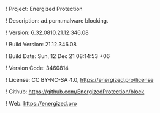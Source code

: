 ! Project: Energized Protection

! Description: ad.porn.malware blocking.

! Version: 6.32.0810.21.12.346.08

! Build Version: 21.12.346.08

! Build Date: Sun, 12 Dec 21 08:14:53 +06

! Version Code: 3460814

! License: CC BY-NC-SA 4.0, https://energized.pro/license

! Github: https://github.com/EnergizedProtection/block

! Web: https://energized.pro
